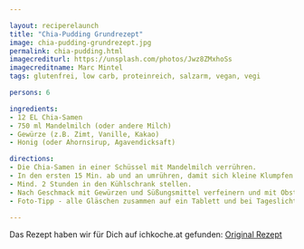 ```yaml
---

layout: reciperelaunch
title: "Chia-Pudding Grundrezept"
image: chia-pudding-grundrezept.jpg
permalink: chia-pudding.html
imagecrediturl: https://unsplash.com/photos/Jwz8ZMxhoSs
imagecreditname: Marc Mintel
tags: glutenfrei, low carb, proteinreich, salzarm, vegan, vegi

persons: 6

ingredients:
- 12 EL Chia-Samen
- 750 ml Mandelmilch (oder andere Milch)
- Gewürze (z.B. Zimt, Vanille, Kakao)
- Honig (oder Ahornsirup, Agavendicksaft)

directions:
- Die Chia-Samen in einer Schüssel mit Mandelmilch verrühren.
- In den ersten 15 Min. ab und an umrühren, damit sich kleine Klumpfen bilden.
- Mind. 2 Stunden in den Kühlschrank stellen.
- Nach Geschmack mit Gewürzen und Süßungsmittel verfeinern und mit Obst, Haferflocken, Nüssen ergänzen oder einfach so genießen.
- Foto-Tipp - alle Gläschen zusammen auf ein Tablett und bei Tageslicht fotografieren.

---
```


Das Rezept haben wir für Dich auf ichkoche.at gefunden: [Original Rezept](
https://www.ichkoche.at/chia-pudding-grundrezept-rezept-221685)